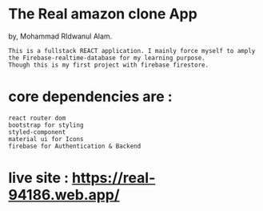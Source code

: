 # The Real amazon clone App
by, Mohammad RIdwanul Alam.

    This is a fullstack REACT application. I mainly force myself to amply the Firebase-realtime-database for my learning purpose. 
    Though this is my first project with firebase firestore.  

# core dependencies are :
    react router dom
    bootstrap for styling
    styled-component
    material ui for Icons
    firebase for Authentication & Backend

# live site : https://real-94186.web.app/ 

